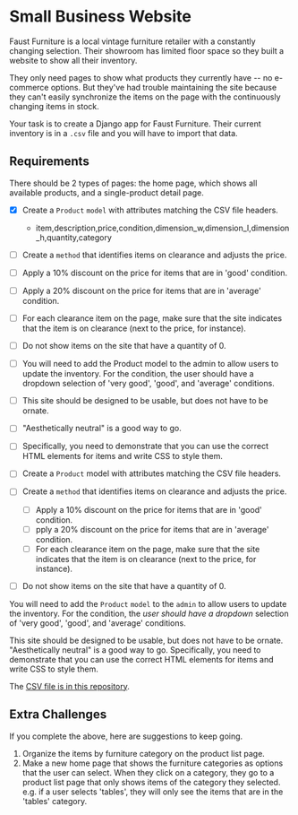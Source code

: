 # Small Business Website

Faust Furniture is a local vintage furniture retailer with a constantly changing selection. Their showroom has limited floor space so they built a website to show all their inventory.

They only need pages to show what products they currently have -- no e-commerce options. But they've had trouble maintaining the site because they can't easily synchronize the items on the page with the continuously changing items in stock.

Your task is to create a Django app for Faust Furniture. Their current inventory is in a `.csv` file and you will have to import that data.

## Requirements

There should be 2 types of pages: the home page, which shows all available products, and a single-product detail page.

- [x] Create a `Product` `model` with attributes matching the CSV file headers.
    - item,description,price,condition,dimension_w,dimension_l,dimension_h,quantity,category
- [ ] Create a `method` that identifies items on clearance and adjusts the price.
- [ ] Apply a 10% discount on the price for items that are in 'good' condition.
- [ ] Apply a 20% discount on the price for items that are in 'average' condition.
- [ ] For each clearance item on the page, make sure that the site indicates that the item is on clearance (next to the price, for instance).
- [ ] Do not show items on the site that have a quantity of 0.
- [ ] You will need to add the Product model to the admin to allow users to update the inventory. For the condition, the user should have a dropdown selection of 'very good', 'good', and 'average' conditions.
- [ ] This site should be designed to be usable, but does not have to be ornate. 
- [ ] "Aesthetically neutral" is a good way to go. 
- [ ] Specifically, you need to demonstrate that you can use the correct HTML elements for items and write CSS to style them.

- [ ] Create a `Product` model with attributes matching the CSV file headers.
- [ ] Create a `method` that identifies items on clearance and adjusts the price.
    - [ ] Apply a 10% discount on the price for items that are in 'good' condition.
    - [ ] pply a 20% discount on the price for items that are in 'average' condition.
    - [ ] For each clearance item on the page, make sure that the site indicates that the item is on clearance (next to the price, for instance).
- [ ] Do not show items on the site that have a quantity of 0.

You will need to add the `Product` `model` to the `admin` to allow users to update the inventory. For the condition, the _user should have a dropdown_ selection of 'very good', 'good', and 'average' conditions.

This site should be designed to be usable, but does not have to be ornate. "Aesthetically neutral" is a good way to go. Specifically, you need to demonstrate that you can use the correct HTML elements for items and write CSS to style them.

The [CSV file is in this repository](inventory.csv).

## Extra Challenges

If you complete the above, here are suggestions to keep going.

1. Organize the items by furniture category on the product list page.
2. Make a new home page that shows the furniture categories as options that the user can select. When they click on a category, they go to a product list page that only shows items of the category they selected. e.g. if a user selects 'tables', they will only see the items that are in the 'tables' category.
